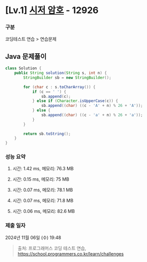 # [Lv.1] [시저 암호](https://school.programmers.co.kr/learn/courses/30/lessons/12926?language=java) - 12926 

### 구분

코딩테스트 연습 > 연습문제

## Java 문제풀이

```java
class Solution {
    public String solution(String s, int n) {
        StringBuilder sb = new StringBuilder();
        
        for (char c : s.toCharArray()) {
            if (c == ' ') {
                sb.append(c);
            } else if (Character.isUpperCase(c)) {
                sb.append((char) ((c - 'A' + n) % 26 + 'A'));
            } else {
                sb.append((char) ((c - 'a' + n) % 26 + 'a'));
            }
        }
        
        return sb.toString();
    }
}
```

### 성능 요약

1. 시간: 1.42 ms, 메모리: 76.3 MB

2. 시간: 0.15 ms, 메모리: 75 MB
3. 시간: 0.07 ms, 메모리: 78.1 MB
4. 시간: 0.07 ms, 메모리: 71.8 MB
5. 시간: 0.06 ms, 메모리: 82.6 MB

### 제출 일자

2024년 11월 06일 (수) 19:48

> 출처: 프로그래머스 코딩 테스트 연습, https://school.programmers.co.kr/learn/challenges